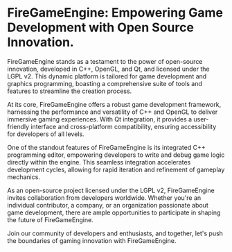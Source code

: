 # FireGameEngine: Empowering Game Development with Open Source Innovation.

FireGameEngine stands as a testament to the power of open-source innovation, developed in C++, OpenGL, and Qt, and licensed under the LGPL v2. This dynamic platform is tailored for game development and graphics programming, boasting a comprehensive suite of tools and features to streamline the creation process.

At its core, FireGameEngine offers a robust game development framework, harnessing the performance and versatility of C++ and OpenGL to deliver immersive gaming experiences. With Qt integration, it provides a user-friendly interface and cross-platform compatibility, ensuring accessibility for developers of all levels.

One of the standout features of FireGameEngine is its integrated C++ programming editor, empowering developers to write and debug game logic directly within the engine. This seamless integration accelerates development cycles, allowing for rapid iteration and refinement of gameplay mechanics.

As an open-source project licensed under the LGPL v2, FireGameEngine invites collaboration from developers worldwide. Whether you're an individual contributor, a company, or an organization passionate about game development, there are ample opportunities to participate in shaping the future of FireGameEngine.

Join our community of developers and enthusiasts, and together, let's push the boundaries of gaming innovation with FireGameEngine. 
